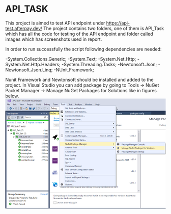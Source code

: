 # API_TASK

This project is aimed to test API endpoint under https://api-test.afterpay.dev/
The project contains two folders, one of them is API_Task which has all the code for testing of the API endpoint and folder called
images which has screenshots used in report.

In order to run successfully the script following dependencies are needed:

-System.Collections.Generic;
-System.Text;
-System.Net.Http;
-System.Net.Http.Headers;
-System.Threading.Tasks;
-Newtonsoft.Json;
-Newtonsoft.Json.Linq;
-NUnit.Framework;

Nunit Framework and Newtonsoft should be installed and added to the project.
In Visual Studio you can add package by going to Tools -> NuGet Packet Manager -> Manage NuGet Packages for Solutions like in figures below.
![Installing Packages](https://github.com/ademilua/API_TASK/blob/master/images/2.PNG)

